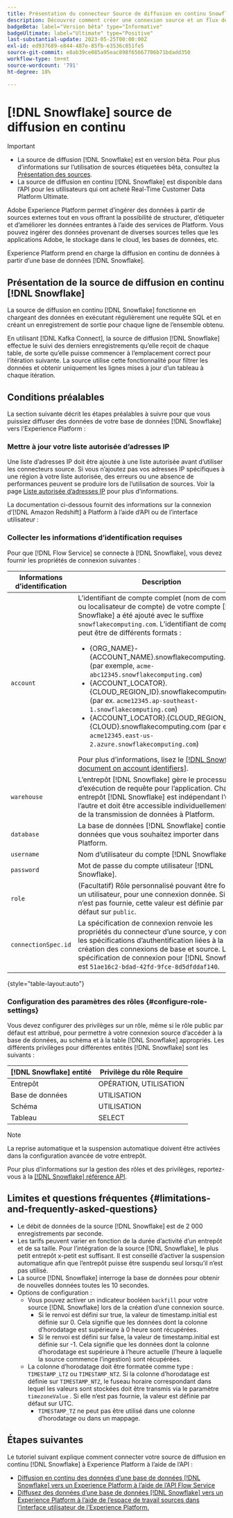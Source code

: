 ```yaml
---
title: Présentation du connecteur Source de diffusion en continu Snowflake
description: Découvrez comment créer une connexion source et un flux de données pour ingérer des données en continu de votre instance de Snowflake vers Adobe Experience Platform
badgeBeta: label="Version bêta" type="Informative"
badgeUltimate: label="Ultimate" type="Positive"
last-substantial-update: 2023-05-25T00:00:00Z
exl-id: ed937689-e844-487e-85fb-e3536c851fe5
source-git-commit: e8ab39ce085a95eac898f65667706b71bdadd350
workflow-type: tm+mt
source-wordcount: '791'
ht-degree: 18%

---
```


# [!DNL Snowflake] source de diffusion en continu

>[!IMPORTANT]
>
>* La source de diffusion [!DNL Snowflake] est en version bêta. Pour plus d’informations sur l’utilisation de sources étiquetées bêta, consultez la [Présentation des sources](../../home.md#terms-and-conditions).
>* La source de diffusion en continu [!DNL Snowflake] est disponible dans l’API pour les utilisateurs qui ont acheté Real-Time Customer Data Platform Ultimate.

Adobe Experience Platform permet d’ingérer des données à partir de sources externes tout en vous offrant la possibilité de structurer, d’étiqueter et d’améliorer les données entrantes à l’aide des services de Platform. Vous pouvez ingérer des données provenant de diverses sources telles que les applications Adobe, le stockage dans le cloud, les bases de données, etc.

Experience Platform prend en charge la diffusion en continu de données à partir d’une base de données [!DNL Snowflake].

## Présentation de la source de diffusion en continu [!DNL Snowflake]

La source de diffusion en continu [!DNL Snowflake] fonctionne en chargeant des données en exécutant régulièrement une requête SQL et en créant un enregistrement de sortie pour chaque ligne de l’ensemble obtenu.

En utilisant [!DNL Kafka Connect], la source de diffusion [!DNL Snowflake] effectue le suivi des derniers enregistrements qu’elle reçoit de chaque table, de sorte qu’elle puisse commencer à l’emplacement correct pour l’itération suivante. La source utilise cette fonctionnalité pour filtrer les données et obtenir uniquement les lignes mises à jour d’un tableau à chaque itération.

## Conditions préalables

La section suivante décrit les étapes préalables à suivre pour que vous puissiez diffuser des données de votre base de données [!DNL Snowflake] vers l’Experience Platform :

### Mettre à jour votre liste autorisée d’adresses IP

Une liste d’adresses IP doit être ajoutée à une liste autorisée avant d’utiliser les connecteurs source. Si vous n’ajoutez pas vos adresses IP spécifiques à une région à votre liste autorisée, des erreurs ou une absence de performances peuvent se produire lors de l’utilisation de sources. Voir la page [Liste autorisée d’adresses IP](../../ip-address-allow-list.md#ip-address-allow-list-for-streaming-sources) pour plus d’informations.

La documentation ci-dessous fournit des informations sur la connexion d’[!DNL Amazon Redshift] à Platform à l’aide d’API ou de l’interface utilisateur :

### Collecter les informations d’identification requises

Pour que [!DNL Flow Service] se connecte à [!DNL Snowflake], vous devez fournir les propriétés de connexion suivantes :

| Informations d’identification | Description |
| --- | --- |
| `account` | L’identifiant de compte complet (nom de compte ou localisateur de compte) de votre compte [!DNL Snowflake] a été ajouté avec le suffixe `snowflakecomputing.com`. L’identifiant de compte peut être de différents formats : <ul><li>{ORG_NAME}-{ACCOUNT_NAME}.snowflakecomputing.com (par exemple, `acme-abc12345.snowflakecomputing.com`)</li><li>{ACCOUNT_LOCATOR}.{CLOUD_REGION_ID}.snowflakecomputing.com (par ex. `acme12345.ap-southeast-1.snowflakecomputing.com`)</li><li>{ACCOUNT_LOCATOR}.{CLOUD_REGION_ID}.{CLOUD}.snowflakecomputing.com (par ex. `acme12345.east-us-2.azure.snowflakecomputing.com`)</li></ul> Pour plus d’informations, lisez le [[!DNL Snowflake document on account identifiers]](<https://docs.snowflake.com/en/user-guide/admin-account-identifier.html>). |
| `warehouse` | L’entrepôt [!DNL Snowflake] gère le processus d’exécution de requête pour l’application. Chaque entrepôt [!DNL Snowflake] est indépendant l’un de l’autre et doit être accessible individuellement lors de la transmission de données à Platform. |
| `database` | La base de données [!DNL Snowflake] contient les données que vous souhaitez importer dans Platform. |
| `username` | Nom d’utilisateur du compte [!DNL Snowflake]. |
| `password` | Mot de passe du compte utilisateur [!DNL Snowflake]. |
| `role` | (Facultatif) Rôle personnalisé pouvant être fourni à un utilisateur, pour une connexion donnée. Si elle n’est pas fournie, cette valeur est définie par défaut sur `public`. |
| `connectionSpec.id` | La spécification de connexion renvoie les propriétés du connecteur d’une source, y compris les spécifications d’authentification liées à la création des connexions de base et source. L’ID de spécification de connexion pour [!DNL Snowflake] est `51ae16c2-bdad-42fd-9fce-8d5dfddaf140`. |

{style="table-layout:auto"}

### Configuration des paramètres des rôles {#configure-role-settings}

Vous devez configurer des privilèges sur un rôle, même si le rôle public par défaut est attribué, pour permettre à votre connexion source d’accéder à la base de données, au schéma et à la table [!DNL Snowflake] appropriés. Les différents privilèges pour différentes entités [!DNL Snowflake] sont les suivants :

| [!DNL Snowflake] entité | Privilège du rôle Require |
| --- | --- |
| Entrepôt | OPÉRATION, UTILISATION |
| Base de données | UTILISATION |
| Schéma | UTILISATION |
| Tableau | SELECT |

>[!NOTE]
>
>La reprise automatique et la suspension automatique doivent être activées dans la configuration avancée de votre entrepôt.

Pour plus d’informations sur la gestion des rôles et des privilèges, reportez-vous à la [[!DNL Snowflake] référence API](<https://docs.snowflake.com/en/sql-reference/sql/grant-privilege>).

## Limites et questions fréquentes {#limitations-and-frequently-asked-questions}

* Le débit de données de la source [!DNL Snowflake] est de 2 000 enregistrements par seconde.
* Les tarifs peuvent varier en fonction de la durée d’activité d’un entrepôt et de sa taille. Pour l’intégration de la source [!DNL Snowflake], le plus petit entrepôt x-petit est suffisant. Il est conseillé d’activer la suspension automatique afin que l’entrepôt puisse être suspendu seul lorsqu’il n’est pas utilisé.
* La source [!DNL Snowflake] interroge la base de données pour obtenir de nouvelles données toutes les 10 secondes.
* Options de configuration :
   * Vous pouvez activer un indicateur booléen `backfill` pour votre source [!DNL Snowflake] lors de la création d’une connexion source.
      * Si le renvoi est défini sur true, la valeur de timestamp.initial est définie sur 0. Cela signifie que les données dont la colonne d’horodatage est supérieure à 0 heure sont récupérées.
      * Si le renvoi est défini sur false, la valeur de timestamp.initial est définie sur -1. Cela signifie que les données dont la colonne d’horodatage est supérieure à l’heure actuelle (l’heure à laquelle la source commence l’ingestion) sont récupérées.
   * La colonne d’horodatage doit être formatée comme type : `TIMESTAMP_LTZ` ou `TIMESTAMP_NTZ`. Si la colonne d’horodatage est définie sur `TIMESTAMP_NTZ`, le fuseau horaire correspondant dans lequel les valeurs sont stockées doit être transmis via le paramètre `timezoneValue` . Si elle n’est pas fournie, la valeur est définie par défaut sur UTC.
      * `TIMESTAMP_TZ` ne peut pas être utilisé dans une colonne d’horodatage ou dans un mappage.

## Étapes suivantes

Le tutoriel suivant explique comment connecter votre source de diffusion en continu [!DNL Snowflake] à Experience Platform à l’aide de l’API :

* [Diffusion en continu des données d’une base de données  [!DNL Snowflake] vers un Experience Platform à l’aide de l’API Flow Service](../../tutorials/api/create/databases/snowflake-streaming.md)
* [Diffusez des données d’une base de données  [!DNL Snowflake] vers un Experience Platform à l’aide de l’espace de travail sources dans l’interface utilisateur de l’Experience Platform.](../../tutorials/ui/create/databases/snowflake-streaming.md)
